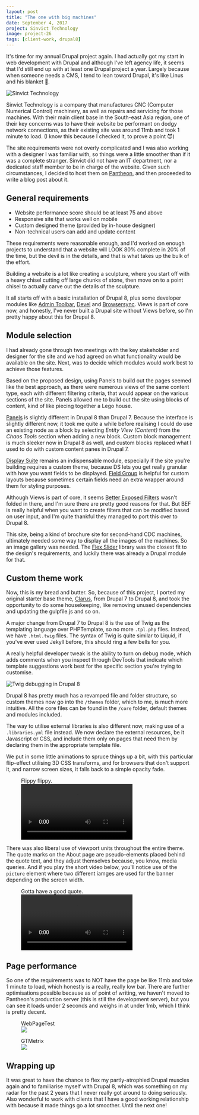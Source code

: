 ```yaml
---
layout: post
title: "The one with big machines"
date: September 4, 2017
project: Sinvict Technology
image: project-26
tags: [client-work, drupal8]
---
```

It's time for my annual Drupal project again. I had actually got my start in web development with Drupal and although I've left agency life, it seems that I'd still end up with at least one Drupal project a year. Largely because when someone needs a CMS, I tend to lean toward Drupal, it's like Linus and his blanket <span class="emoji" role="img" tabindex="0" aria-label="person shrugging">&#x1F937;</span>.

<img srcset="{{ site.url }}/images/posts/sinvict/sinvict-480.jpg 480w, {{ site.url }}/images/posts/sinvict/sinvict-640.jpg 640w, {{ site.url }}/images/posts/sinvict/sinvict-960.jpg 960w, {{ site.url }}/images/posts/sinvict/sinvict-1280.jpg 1280w" sizes="(max-width: 400px) 100vw, (max-width: 960px) 75vw, 640px" src="{{ site.url }}/images/posts/sinvict/sinvict-640.jpg" alt="Sinvict Technology" />

Sinvict Technology is a company that manufactures CNC (Computer Numerical Control) machinery, as well as repairs and servicing for those machines. With their main client base in the South-east Asia region, one of their key concerns was to have their website be performant on dodgy network connections, as their existing site was around 11mb and took 1 minute to load. (I know this because I checked it, to prove a point <span class="emoji" role="img" tabindex="0" aria-label="smiling face with horns">&#x1F608;</span>)

The site requirements were not overly complicated and I was also working with a designer I was familiar with, so things were a little smoother than if it was a complete stranger. Sinvict did not have an IT department, nor a dedicated staff member to be in charge of the website. Given such circumstances, I decided to host them on [Pantheon](https://pantheon.io/), and then proceeded to write a blog post about it.

## General requirements

<ul>
  <li class="no-margin">Website performance score should be at least 75 and above</li>
  <li class="no-margin">Responsive site that works well on mobile</li>
  <li class="no-margin">Custom designed theme (provided by in-house designer)</li>
  <li>Non-technical users can add and update content</li>
</ul>

These requirements were reasonable enough, and I'd worked on enough projects to understand that a website will LOOK 80% complete in 20% of the time, but the devil is in the details, and that is what takes up the bulk of the effort. 

Building a website is a lot like creating a sculpture, where you start off with a heavy chisel cutting off large chunks of stone, then move on to a point chisel to actually carve out the details of the sculpture.

It all starts off with a basic installation of Drupal 8, plus some developer modules like [Admin Toolbar](https://www.drupal.org/project/admin_toolbar), [Devel](https://www.drupal.org/project/devel) and [Browsersync](https://www.drupal.org/project/browsersync). Views is part of core now, and honestly, I've never built a Drupal site without Views before, so I'm pretty happy about this for Drupal 8.

## Module selection

I had already gone through two meetings with the key stakeholder and designer for the site and we had agreed on what functionality would be available on the site. Next, was to decide which modules would work best to achieve those features.

Based on the proposed design, using Panels to build out the pages seemed like the best approach, as there were numerous views of the same content type, each with different filtering criteria, that would appear on the various sections of the site. Panels allowed me to build out the site using blocks of content, kind of like piecing together a Lego house.

[Panels](https://www.drupal.org/project/panels) is slightly different in Drupal 8 than Drupal 7. Because the interface is slightly different now, it took me quite a while before realising I could do use an existing node as a block by selecting *Entity View (Content)* from the *Chaos Tools* section when adding a new block. Custom block management is much sleeker now in Drupal 8 as well, and custom blocks replaced what I used to do with custom content panes in Drupal 7. 

[Display Suite](https://www.drupal.org/project/ds) remains an indispensable module, especially if the site you're building requires a custom theme, because DS lets you get really granular with how you want fields to be displayed. [Field Group](https://www.drupal.org/project/field_group) is helpful for custom layouts because sometimes certain fields need an extra wrapper around them for styling purposes.

Although Views is part of core, it seems [Better Exposed Filters](https://www.drupal.org/project/better_exposed_filters) wasn't folded in there, and I'm sure there are pretty good reasons for that. But BEF is really helpful when you want to create filters that can be modified based on user input, and I'm quite thankful they managed to port this over to Drupal 8.

This site, being a kind of brochure site for second-hand CDC machines, ultimately needed some way to display all the images of the machines. So an image gallery was needed. The [Flex Slider](https://www.drupal.org/project/flexslider) library was the closest fit to the design's requirements, and luckily there was already a Drupal module for that.

## Custom theme work

Now, this is my bread and butter. So, because of this project, I ported my original starter base theme, [Clarus](https://www.drupal.org/sandbox/hj_chen/2345293), from Drupal 7 to Drupal 8, and took the opportunity to do some housekeeping, like removing unused dependencies and updating the gulpfile.js and so on.

A major change from Drupal 7 to Drupal 8 is the use of Twig as the templating language over PHPTemplate, so no more `.tpl.php` files. Instead, we have `.html.twig` files. The syntax of Twig is quite similar to Liquid, if you've ever used Jekyll before, this should ring a few bells for you.

A really helpful developer tweak is the ability to turn on debug mode, which adds comments when you inspect through DevTools that indicate which template suggestions work best for the specific section you're trying to customise.

<img srcset="{{ site.url }}/images/posts/sinvict/twig-debug-480.jpg 480w, {{ site.url }}/images/posts/sinvict/twig-debug-640.jpg 640w, {{ site.url }}/images/posts/sinvict/twig-debug-960.jpg 960w, {{ site.url }}/images/posts/sinvict/twig-debug-1280.jpg 1280w" sizes="(max-width: 400px) 100vw, (max-width: 960px) 75vw, 640px" src="{{ site.url }}/images/posts/sinvict/twig-debug-640.jpg" alt="Twig debugging in Drupal 8" />

Drupal 8 has pretty much has a revamped file and folder structure, so custom themes now go into the `/themes` folder, which to me, is much more intuitive. All the core files can be found in the `/core` folder, default themes and modules included. 

The way to utilise external libraries is also different now, making use of a `.libraries.yml` file instead. We now declare the external resources, be it Javascript or CSS, and include them only on pages that need them by declaring them in the appropriate template file.

We put in some little animations to spruce things up a bit, with this particular flip-effect utilising 3D CSS transforms, and for browsers that don't support it, and narrow screen sizes, it falls back to a simple opacity fade.

<figure>
    <figcaption>Flippy flippy.</figcaption>
    <video src="{{ site.url }}/videos/flipper.mp4" controls></video>
</figure>

There was also liberal use of viewport units throughout the entire theme. The quote marks on the About page are pseudo-elements placed behind the quote text, and they adjust themselves because, you know, media queries. And if you play the short video below, you'll notice use of the `picture` element where two different iamges are used for the banner depending on the screen width.

<figure>
    <figcaption>Gotta have a good quote.</figcaption>
    <video src="{{ site.url }}/videos/quotemarks.mp4" controls></video>
</figure>

## Page performance

So one of the requirements was to NOT have the page be like 11mb and take 1 minute to load, which honestly is a really, really low bar. There are further optimisations possible because as of point of writing, we haven't moved to Pantheon's production server (this is still the development server), but you can see it loads under 2 seconds and weighs in at under 1mb, which I think is pretty decent.

<div class="figure-wrapper">
    <figure class="multiple">
        <figcaption>WebPageTest</figcaption>
        <img src="{{ site.url }}/images/posts/sinvict/perf.jpg" srcset="{{ site.url }}/images/posts/sinvict/perf@2x.jpg 2x" />
    </figure>
    <figure class="multiple">
        <figcaption>GTMetrix</figcaption>
        <img src="{{ site.url }}/images/posts/sinvict/perf2.jpg" srcset="{{ site.url }}/images/posts/sinvict/perf2@2x.jpg 2x" />
    </figure>
</div>

## Wrapping up

It was great to have the chance to flex my partly-atrophied Drupal muscles again and to familiarise myself with Drupal 8, which was something on my radar for the past 2 years that I never really got around to doing seriously. Also wonderful to work with clients that I have a good working relationship with because it made things go a lot smoother. Until the next one!
